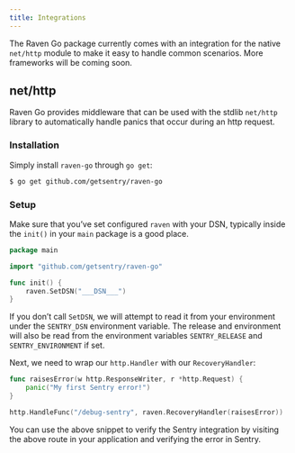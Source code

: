 ```yaml
---
title: Integrations
---
```


The Raven Go package currently comes with an integration for the native `net/http` module to make it easy to handle common scenarios. More frameworks will be coming soon.

## net/http

Raven Go provides middleware that can be used with the stdlib `net/http` library to automatically handle panics that occur during an http request.

<!-- WIZARD http -->
### Installation

Simply install `raven-go` through `go get`:

```bash
$ go get github.com/getsentry/raven-go
```

### Setup

Make sure that you’ve set configured `raven` with your DSN, typically inside the `init()` in your `main` package is a good place.

```go
package main

import "github.com/getsentry/raven-go"

func init() {
	raven.SetDSN("___DSN___")
}
```

If you don’t call `SetDSN`, we will attempt to read it from your environment under the `SENTRY_DSN` environment variable. The release and environment will also be read from the environment variables `SENTRY_RELEASE` and `SENTRY_ENVIRONMENT` if set.

Next, we need to wrap our `http.Handler` with our `RecoveryHandler`:

```go
func raisesError(w http.ResponseWriter, r *http.Request) {
	panic("My first Sentry error!")
}

http.HandleFunc("/debug-sentry", raven.RecoveryHandler(raisesError))
```

You can use the above snippet to verify the Sentry integration by visiting the above route in your application and verifying the error in Sentry.
<!-- ENDWIZARD -->
